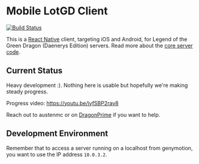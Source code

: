 # Mobile LotGD Client

[![Build Status](https://travis-ci.org/lotgd/client-react-native.svg?branch=master)](https://travis-ci.org/lotgd/client-react-native)

This is a [React Native](https://facebook.github.io/react-native/) client, targeting iOS and Android, for Legend of the Green Dragon (Daenerys Edition) servers. Read more about the [core server code](https://github.com/lotgd/core).

## Current Status

Heavy development :). Nothing here is usable but hopefully we're making steady progress.

Progress video: https://youtu.be/jyfSBP2rav8

Reach out to austenmc or on [DragonPrime](http://dragonprime.net) if you want to help.

## Development Environment

Remember that to access a server running on a localhost from genymotion, you
want to use the IP address `10.0.3.2`.
